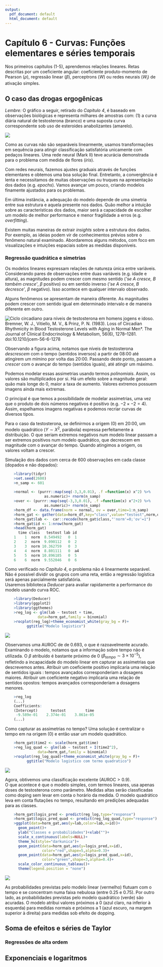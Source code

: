 ```yaml
---
output:
  pdf_document: default
  html_document: default
---
```

# Capítulo 6 - Curvas: Funções elementares e séries temporais  

Nos primeiros capítulos (1-5), aprendemos relações lineares. Retas descritas por um coeficiente angular: coeficiente produto-momento de Pearson ($\rho$), regressão linear ($\beta$), perceptrons ($W$) ou redes neurais ($W_{i}$) de ativação simples.  

## O caso das drogas ergogênicas

*Lembre:*
O gráfico a seguir, retirado do *Capítulo 4*, é baseado em observações biológicas e representa milhares de amostras com: (1) a curva diária natural de testosterona (branco) e uma suposta curva correspondente sob uso de esteroides anabolizantes (amarelo).

![](images/chap4-hormones.png)

Como as curvas não são separáveis linearmente, usamos transformações em sequência para atingir classificação satisfatória unicamente com pedaços lineares. Uma rede neural (Mark II) teve acurácia demonstrada para o problema com medida de flores (*iris*).    

Com redes neurais, fazemos ajustes graduais através de funções elementares e obtemos uma boa solução final. Entretanto, a convergência é lenta e necessitamos de muitas observações ou truques na apresentação dos dados (e.g. *epochs*). Vamos avançar um pouco, criando modelos finamente ajustados para os problemas.

Em última instância, a adequação do modelo depende de uma simetria entre sua estrutura e aquela presente nos dados. Quão melhor a intuição sobre as características dos dados, maior será a capacidade de escolher um modelo de melhor performance e menor fragilidade a erros (e.g. *overfitting*).  

Existem muitas maneiras de extrair *insights* sobre a estrutura dos dados. Por exemplo, as ideias podem vir de conhecimentos prévios sobre o fenômeno natural examinado. Abordaremos alguns métodos, com foco em visualizações e intuições espaciais sobre as medidas disponíveis.  

### Regressão quadrática e simetrias

Os modelos lineares expressam relações de natureza única entre variáveis. Considerando pares de observações entre duas variáveis (e.g. idade e altura), as magnitudes podem crescer com mesmo sentido (*'se A cresce, B também cresce'*, $\beta$ positivo) ou em sentido inverso (*'se A cresce, B decresce'*, $\beta$ negativo). Isso acontece em qualquer intervalo observado.  

Alguns fenômenos se apresentam de maneira diferente. As magnitudes podem crescer com sentido igual em determinado intervalo e de maneira diferente em outro. 

![Ciclo circadiano para níveis de testosterona em homens jogens e idoso. Bremner, W. J., Vitiello, M. V., & Prinz, P. N. (1983). Loss of Circadian Rhythmicity in Blood Testosterone Levels with Aging in Normal Men*. The Journal of Clinical Endocrinology & Metabolism, 56(6), 1278–1281. doi:10.1210/jcem-56-6-1278 ](images/chap4-testost.png)

Observando a figura acima, notamos que níveis de testosterona *descrescem* com o tempo (sentidos inversos) a partir de 08:00 até atingirem um mímino por volta das 20:00. Passando deste ponto, passam a *crescer* com o avançar do tempo (sentidos iguais), até atingir um máximo.  

Podemos modelar essas assimetrias usando termos *polinomiais*. Assim, os valores são multiplicados por si. Há um efeito sobre a magnitude geral: quão mais longe do $0$, maior a taxa de aumento. Valores extremos possuem imagens ainda mais extremas.  

O principal é que temos a possibilidade de modelar assimetrias, uma vez que o produto de dois números negativos é positivo (e.g. $-2 \times -2 = 4$). Assim, espelhamos imagens negativas e podemos recriar curvas de diversos tipos.  

Para o caso da testosterona, se definirmos a origem ($0$) em 20:00, um modelo quadrático ($Y \sim X^2$, parábola) expressa perfeitamente a distribuição. O que seriam extremos negativos num modelo linear passam a ser extremos positivos num modelo quadrático, que decrescem em magnitude com o avançar do tempo. Quando atingimos a origem, os valores voltam a crescer.  


Simulação dos dados com cerca de 600 observações em cada classe (dopados e não dopados):  

```r
    >library(tidyr)
    >set.seed(2600)    
    >n_samp <- 601
    
    >normal <- (purrr::map(seq(-3,3,0.01), .f =function(x) x^2) %>%
                  as.numeric)+ rnorm(n_samp)
    >over <- (purrr::map(seq(-3,3,0.01), .f =function(x) x^2+2) %>%
                  as.numeric)+ rnorm(n_samp)
    >horm_df <- data.frame(norm = normal, ov = over,time=1:n_samp)    
    >horm_gat <- gather(data=horm_df,key="class",value="testost",norm,ov)
    >horm_gat$lab <-  car::recode(horm_gat$class,"'norm'=0;'ov'=1")
    >horm_gat$id <- 1:nrow(horm_gat)
    >head(horm_gat)
      time class   testost lab id
    1    1  norm  8.549492   0  1
    2    2  norm  9.090112   0  2
    3    3  norm 10.362759   0  3
    4    4  norm  8.801111   0  a4
    5    5  norm 10.896185   0  5
    6    6  norm  9.552046   0  6
```

Como verificado no *Capítulo 4*, o problema não é linearmente separável. Não é possível dividir os grupos com uma reta, então a regressão logística será apenas parcialmente satisfatória.  
Usaremos biblioteca *Deducer* para avaliar rapidamente a performance do modelo usando curva ROC.  
```r
    >library(Deducer)
    >library(ggplot2)
    >library(ggthemes)
    >reg_log <- glm(lab ~ testost + time, 
               data=horm_gat,family = binomial)
    >rocplot(reg_log)+theme_economist_white(gray_bg = F)+
          ggtitle("Modelo logistico")            
```
![](images/chap6-log.png)

Observamos uma AUROC de de 0.693, o que é razoavelmente acurado. Examinando o modelo, notamos que a informação sobre tempo não é utilizada. O $\beta$ atribuído é bastante próximo de 0 ($\beta_{tempo} \sim 3 \times 10^{-5}$), refletindo a incapacidade do modelo linear em capturar as assimetrias que descrevemos antes. 
Atribuir um coeficiente positivo implicaria uma relação de sentidos iguais : tempos avançados corresponderiam a dosagens maiores. Atribuir um coeficiente negativo implicaria uma relação de sentidos opostos: tempos avançados corresponderiam a dosagens menores.  

```r
    >reg_log
    (...)
    Coefficients:
    (Intercept)      testost         time  
     -9.589e-01    2.374e-01    3.861e-05
    (...)
```
Como capturar as assimetrias no tempo? Uma solução é centralizar o tempo em na origem ($0$) e então usar um modelo quadrático.  

```r
    >horm_gat$time2 <- scale(horm_gat$time)
    >reg_log_quad <- glm(lab ~ testost + I(time2^2), 
               data=horm_gat,family = binomial)
    >rocplot(reg_log_quad)+theme_economist_white(gray_bg = F)+
          ggtitle("Modelo logistico com termo quadratico")
```
![](images/chap6-log_quad.png)

Agora, obtivemos uma classificação excelente ($\text{AUROC} > 0.9$).  
O que acontece é que o modelo simples, com termos lineares, usa apenas doses de testosterona como parâmetro. Medidas altas serão classficadas como doping sem levar em conta o horário da medida. O modelo quadrático leva em conta flutações no tempo, resultando em predições adequadas para as classes.  

```r
    >horm_gat$logis_pred <- predict(reg_log,type="response")
    >horm_gat$logis_pred_quad <- predict(reg_log_quad,type="response")
    >ggplot(data=horm_gat,aes(y=lab,color=lab,x=id))+
      geom_point()+
      ylab("Classes e probabilidades")+xlab("")+
      scale_x_continuous(labels=NULL)+
      theme_hc(style="darkunica")+
      geom_point(data=horm_gat,aes(y=logis_pred,x=id),
                 color="red",shape=5,alpha=0.3)+
      geom_point(data=horm_gat,aes(y=logis_pred_quad,x=id),
                 color="green",shape=3,alpha=0.4)+
      scale_color_continuous_tableau()+
      theme(legend.position = "none")
```
![](images/chap6-vis_preds.png)  

As probabilidades previstas pelo modelo linear (vermelho) flutuam com o tempo e se concentram numa faixa nebulosa (entre 0.25 e 0.75). Por outro lado, as probabilidades previstas pelo modelo quadrático (verde) são acuradas. O modelo atribui valores próximos a 0 (azul claro, na inferior à esquerda) para medidas normais e próximos a 1 (azul escuro, na margem superior à direita) para medidas sob efeito de dopping.  


## Soma de efeitos e séries de Taylor  

### Regressões de alta ordem   

## Exponenciais e logaritmos 